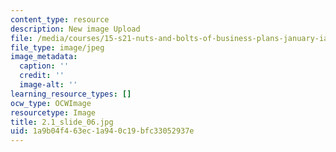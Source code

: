 ```yaml
---
content_type: resource
description: New image Upload
file: /media/courses/15-s21-nuts-and-bolts-of-business-plans-january-iap-2014/1a9b04f463ec1a940c19bfc33052937e_2.1_slide_06.jpg
file_type: image/jpeg
image_metadata:
  caption: ''
  credit: ''
  image-alt: ''
learning_resource_types: []
ocw_type: OCWImage
resourcetype: Image
title: 2.1_slide_06.jpg
uid: 1a9b04f4-63ec-1a94-0c19-bfc33052937e
---
```

